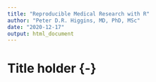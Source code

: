 ```yaml
---
title: "Reproducible Medical Research with R"
author: "Peter D.R. Higgins, MD, PhD, MSc"
date: "2020-12-17"
output: html_document
---
```

# Title holder {-}
